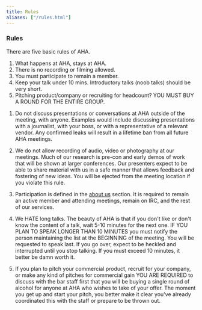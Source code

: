 ```yaml
---
title: Rules
aliases: ["/rules.html"]
---
```


### Rules
There are five basic rules of AHA.

1. What happens at AHA, stays at AHA.
2. There is no recording or filming allowed.
3. You must participate to remain a member.
4. Keep your talk under 10 mins. Introductory talks (noob talks) should be very short.
5. Pitching product/company or recruiting for headcount? YOU MUST BUY A ROUND FOR THE ENTIRE GROUP.

1) Do not discuss presentations or conversations at AHA outside of the meeting, with anyone. Examples would include
discussing presentations with a journalist, with your boss, or with a representative of a relevant vendor.
Any confirmed leaks will result in a lifetime ban from all future AHA meetings.

2) We do not allow recording of audio, video or photography at our meetings. Much of our research is pre-con
and early demos of work that will be shown at larger conferences. Our presenters expect to be able to share
material with us in a safe manner that allows feedback and fostering of new ideas. You will be ejected from
the meeting location if you violate this rule.

3) Participation is defined in the [about us](about) section. It is required to remain an active
member and attending meetings, remain on IRC, and the rest of our services.

4) We HATE long talks. The beauty of AHA is that if you don't like or don't know the content of a talk, wait 5-10
minutes for the next one. IF YOU PLAN TO SPEAK LONGER THAN 10 MINUTES you must notify the person maintaining
the list at the BEGINNING of the meeting. You will be requested to speak last. If you go over, expect to be
heckled and interrupted until you stop talking. If you must exceed 10 minutes, it better be damn worth it.

5) If you plan to pitch your commercial product, recruit for your company, or make any kind of pitches for commercial gain YOU ARE REQUIRED to discuss with the bar staff first that you will be buying a single round of alcohol for anyone at AHA who wishes to take of your offer. The moment you get up and start your pitch, you better make it clear you've already coordinated this with the staff or prepare to be thrown out.

